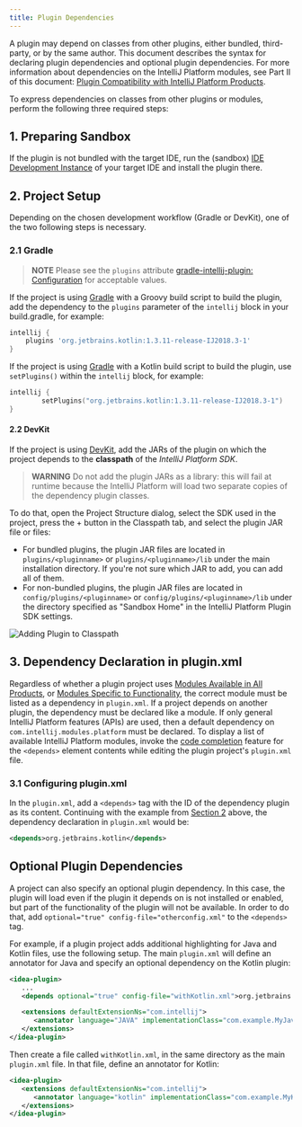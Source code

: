 ```yaml
---
title: Plugin Dependencies
---
```

<!-- Copyright 2000-2020 JetBrains s.r.o. and other contributors. Use of this source code is governed by the Apache 2.0 license that can be found in the LICENSE file. -->

A plugin may depend on classes from other plugins, either bundled, third-party, or by the same author.
This document describes the syntax for declaring plugin dependencies and optional plugin dependencies.
For more information about dependencies on the IntelliJ Platform modules, see Part II of this document: [Plugin Compatibility with IntelliJ Platform Products](/basics/getting_started/plugin_compatibility.md).
 
To express dependencies on classes from other plugins or modules, perform the following three required steps:

## 1. Preparing Sandbox
If the plugin is not bundled with the target IDE, run the (sandbox) [IDE Development Instance](/basics/ide_development_instance.md) of your target IDE and install the plugin there.

## 2. Project Setup
Depending on the chosen development workflow (Gradle or DevKit), one of the two following steps is necessary.

### 2.1 Gradle
> **NOTE** Please see the `plugins` attribute [gradle-intellij-plugin: Configuration](https://github.com/JetBrains/gradle-intellij-plugin#configuration) for acceptable values.

If the project is using [Gradle](/tutorials/build_system.md) with a Groovy build script to build the plugin, add the dependency to the `plugins` parameter of the `intellij` block in your build.gradle, for example:

```groovy
intellij {
    plugins 'org.jetbrains.kotlin:1.3.11-release-IJ2018.3-1'
}
```

If the project is using [Gradle](/tutorials/build_system.md) with a Kotlin build script to build the plugin, use `setPlugins()` within the `intellij` block, for example:

```kotlin
intellij {
        setPlugins("org.jetbrains.kotlin:1.3.11-release-IJ2018.3-1")
}
```

#### 2.2 DevKit
If the project is using [DevKit](/basics/getting_started/using_dev_kit.md), add the JARs of the plugin on which the project depends to the **classpath** of the *IntelliJ Platform SDK*.

> **WARNING** Do not add the plugin JARs as a library: this will fail at runtime because the IntelliJ Platform will load two separate copies of the dependency plugin classes.

To do that, open the Project Structure dialog, select the SDK used in the project, press the + button in the Classpath tab, and
select the plugin JAR file or files:
* For bundled plugins, the plugin JAR files are located in `plugins/<pluginname>` or `plugins/<pluginname>/lib` under the main installation directory.
  If you're not sure which JAR to add, you can add all of them.
* For non-bundled plugins, the plugin JAR files are located in `config/plugins/<pluginname>` or `config/plugins/<pluginname>/lib` under the directory specified as "Sandbox Home" in the IntelliJ Platform Plugin SDK settings.

![Adding Plugin to Classpath](img/add_plugin_dependency.png)

## 3. Dependency Declaration in plugin.xml
Regardless of whether a plugin project uses [Modules Available in All Products](/basics/getting_started/plugin_compatibility.md#modules-available-in-all-products), or [Modules Specific to Functionality](/basics/getting_started/plugin_compatibility.md#modules-specific-to-functionality), the correct module must be listed as a dependency in `plugin.xml`. 
If a project depends on another plugin, the dependency must be declared like a module.
If only general IntelliJ Platform features (APIs) are used, then a default dependency on `com.intellij.modules.platform` must be declared.
To display a list of available IntelliJ Platform modules, invoke the [code completion](https://www.jetbrains.com/help/idea/auto-completing-code.html#4eac28ba) feature for the `<depends>` element contents while editing the plugin project's `plugin.xml` file.

### 3.1 Configuring plugin.xml
In the `plugin.xml`, add a `<depends>` tag with the ID of the dependency plugin as its content.
Continuing with the example from [Section 2](#2-project-setup) above, the dependency declaration in `plugin.xml` would be:
```xml
<depends>org.jetbrains.kotlin</depends>
```


## Optional Plugin Dependencies
A project can also specify an optional plugin dependency. In this case, the plugin will load even if the plugin it depends on
is not installed or enabled, but part of the functionality of the plugin will not be available. In order to do that,
add `optional="true" config-file="otherconfig.xml"` to the `<depends>` tag.

For example, if a plugin project adds additional highlighting for Java and Kotlin files, use the following setup. 
The main `plugin.xml` will define an annotator for Java and specify an optional dependency on the Kotlin plugin:
```xml
<idea-plugin>
   ...
   <depends optional="true" config-file="withKotlin.xml">org.jetbrains.kotlin</depends>

   <extensions defaultExtensionNs="com.intellij">
      <annotator language="JAVA" implementationClass="com.example.MyJavaAnnotator"/>
   </extensions>
</idea-plugin>
```

Then create a file called `withKotlin.xml`, in the same directory as the main `plugin.xml` file. In that file, define an annotator for Kotlin:
```xml
<idea-plugin>
   <extensions defaultExtensionNs="com.intellij">
      <annotator language="kotlin" implementationClass="com.example.MyKotlinAnnotator"/>
   </extensions>
</idea-plugin>
```
